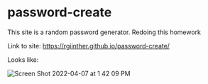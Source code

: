 # password-create

This site is a random password generator. 
Redoing this homework 

Link to site: https://rgiinther.github.io/password-create/

Looks like: 

![Screen Shot 2022-04-07 at 1 42 09 PM](https://user-images.githubusercontent.com/98620163/162277308-0f6b1974-212e-4361-8af8-fca320063ba0.png)
